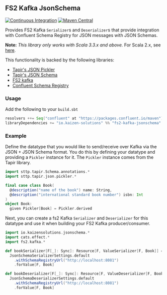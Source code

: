 ## FS2 Kafka JsonSchema

[![Continuous Integration](https://github.com/kaizen-solutions/fs2-kafka-jsonschema-support/actions/workflows/ci.yml/badge.svg)](https://github.com/kaizen-solutions/fs2-kafka-jsonschema-support/actions/workflows/ci.yml)
[![Maven Central](https://maven-badges.herokuapp.com/maven-central/io.kaizen-solutions/fs2-kafka-jsonschema-support_3/badge.svg)](https://maven-badges.herokuapp.com/maven-central/io.kaizen-solutions/fs2-kafka-jsonschema_3)

Provides FS2 Kafka `Serializer`s and `Deserializer`s that provide integration with Confluent Schema Registry for JSON messages with JSON Schemas.

__Note:__ _This library only works with Scala 3.3.x and above._ For Scala 2.x, see [here](https://github.com/kaizen-solutions/fs2-kafka-jsonschema-support).

This functionality is backed by the following libraries:
- [Tapir's JSON Pickler](https://tapir.softwaremill.com/en/latest/endpoint/pickler.html)
- [Tapir's JSON Schema](https://tapir.softwaremill.com/en/latest/docs/json-schema.html)
- [FS2 kafka](https://github.com/fd4s/fs2-kafka)
- [Confluent Schema Registry](https://github.com/confluentinc/schema-registry)

### Usage

Add the following to your `build.sbt`
```sbt
resolvers ++= Seq("confluent" at "https://packages.confluent.io/maven")
libraryDependencies += "io.kaizen-solutions" %% "fs2-kafka-jsonschema" % "<latest-version>"
```

### Example

Define the datatype that you would like to send/receive over Kafka via the JSON + JSON Schema format. You do this by defining your datatype and providing a `Pickler` instance for it.
The `Pickler` instance comes from the Tapir library.

```scala
import sttp.tapir.Schema.annotations.*
import sttp.tapir.json.pickler.*

final case class Book(
  @description("name of the book") name: String,
  @description("international standard book number") isbn: Int
)
object Book:
  given Pickler[Book] = Pickler.derived
```

Next, you can create a fs2 Kafka `Serializer` and `Deserializer` for this datatype and use it when building your FS2 Kafka producer/consumer.

```scala
import io.kaizensolutions.jsonschema.*
import cats.effect.*
import fs2.kafka.*

def bookSerializer[F[_]: Sync]: Resource[F, ValueSerializer[F, Book]] =
  JsonSchemaSerializerSettings.default
    .withSchemaRegistryUrl("http://localhost:8081")
    .forValue[F, Book]

def bookDeserializer[F[_]: Sync]: Resource[F, ValueDeserializer[F, Book]] =
  JsonSchemaDeserializerSettings.default
    .withSchemaRegistryUrl("http://localhost:8081")
    .forValue[F, Book]
```
